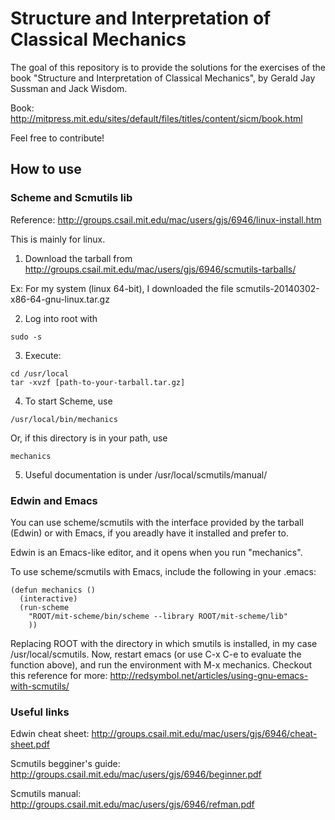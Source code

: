 # Structure and Interpretation of Classical Mechanics

The goal of this repository is to provide the solutions for the exercises of the book "Structure and Interpretation of Classical Mechanics", by Gerald Jay Sussman and Jack Wisdom.

Book: http://mitpress.mit.edu/sites/default/files/titles/content/sicm/book.html

Feel free to contribute!

## How to use

### Scheme and Scmutils lib

Reference: http://groups.csail.mit.edu/mac/users/gjs/6946/linux-install.htm

This is mainly for linux.

1) Download the tarball from http://groups.csail.mit.edu/mac/users/gjs/6946/scmutils-tarballs/

Ex: For my system (linux 64-bit), I downloaded the file scmutils-20140302-x86-64-gnu-linux.tar.gz

2) Log into root with

``` sudo -s ```

3) Execute:

```
cd /usr/local
tar -xvzf [path-to-your-tarball.tar.gz]
```


4) To start Scheme, use

``` /usr/local/bin/mechanics ```

Or, if this directory is in your path, use

``` mechanics ```

5) Useful documentation is under /usr/local/scmutils/manual/

### Edwin and Emacs

You can use scheme/scmutils with the interface provided by the tarball (Edwin) or with Emacs, if you areadly have it installed and prefer to.

Edwin is an Emacs-like editor, and it opens when you run "mechanics".

To use scheme/scmutils with Emacs, include the following in your .emacs:

```
(defun mechanics ()
  (interactive)
  (run-scheme
    "ROOT/mit-scheme/bin/scheme --library ROOT/mit-scheme/lib"
    ))
```

Replacing ROOT with the directory in which smutils is installed, in my case /usr/local/scmutils.
Now, restart emacs (or use C-x C-e to evaluate the function above), and run the environment with M-x mechanics.
Checkout this reference for more: http://redsymbol.net/articles/using-gnu-emacs-with-scmutils/

### Useful links

Edwin cheat sheet: http://groups.csail.mit.edu/mac/users/gjs/6946/cheat-sheet.pdf

Scmutils begginer's guide: http://groups.csail.mit.edu/mac/users/gjs/6946/beginner.pdf

Scmutils manual: http://groups.csail.mit.edu/mac/users/gjs/6946/refman.pdf
